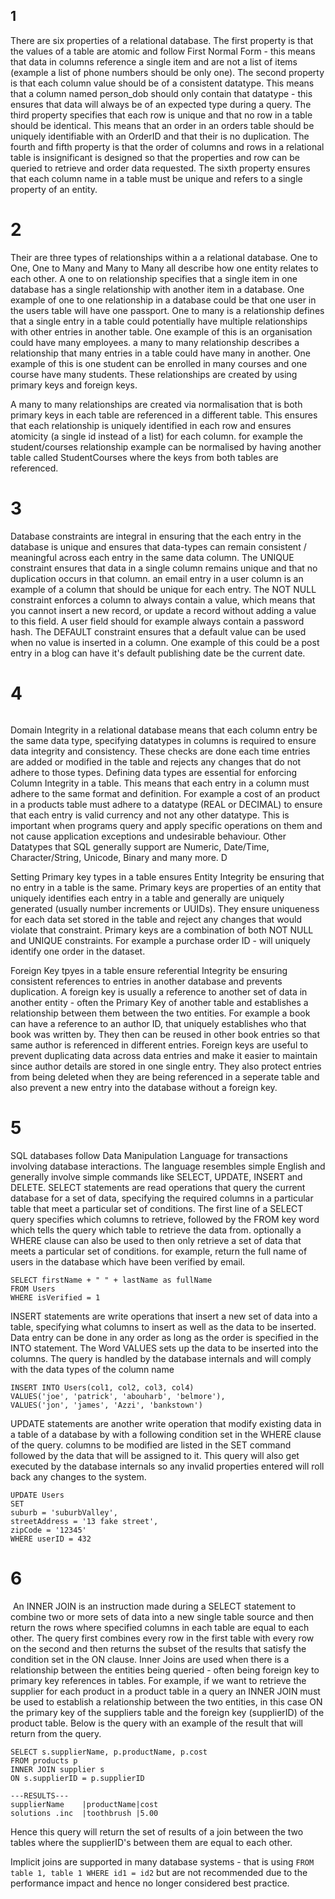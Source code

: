 ## 1

There are six properties of a relational database. The first property is that the values of a table are atomic and follow First Normal Form - this means that data in columns reference a single item and are not a list of items (example a list of phone numbers should be only one). The second property is that each column value should be of a consistent datatype. This means that a column named person_dob should only contain that datatype - this ensures that data will always be of an expected type during a query. The third property specifies that each row is unique and that no row in a table should be identical. This means that an order in an orders table should be uniquely identifiable with an OrderID and that their is no duplication. The fourth and fifth property is that the order of columns and rows in a relational table is insignificant is designed so that the properties and row can be queried to retrieve and order data requested. The sixth property ensures that each column name in a table must be unique and refers to a single property of an entity. 

# 2

Their are three types of relationships within a a relational database. One to One, One to Many and Many to Many all describe how one entity relates to each other. A one to on relationship specifies that a single item in one database has a single relationship with another item in a database. One example of one to one relationship in a database could be that one user in the users table will have one passport. One to many is a relationship defines that a single entry in a table could potentially have multiple relationships with other entries in another table. One example of this is an organisation could have many employees. a many to many relationship describes a relationship that many entries in a table could have many in another. One example of this is one student can be enrolled in many courses and one course have many students. These relationships are created by using primary keys and foreign keys.

A many to many relationships are created via normalisation that is both primary keys in each table are referenced in a different table. This ensures that each relationship is uniquely identified in each row and ensures atomicity (a single id instead of a list) for each column. for example the student/courses relationship example can be normalised by having another table called StudentCourses where the keys from both tables are referenced.

# 3 

Database constraints are integral in ensuring that the each entry in the database is unique and ensures that data-types can remain consistent / meaningful across each entry in the same data column. The UNIQUE constraint ensures that data in a single column remains unique and that no duplication occurs in that column. an email entry in a user column is an example of a column that should be unique for each entry. The NOT NULL constraint enforces a column to always contain a value, which means that you cannot  insert a new record, or update a record without adding a value to this  field. A user field should for example always contain a password hash. The DEFAULT constraint ensures that a default value can be used when no value is inserted in a column. One example of this could be a post entry in a blog can have it's default publishing date be the current date.



# 4

```

```

Domain Integrity in a relational database means that each column entry be the same data type, specifying datatypes in columns is required to ensure data integrity and consistency. These checks are done each time entries are added or modified in the table and rejects any changes that do not adhere to those types. Defining data types are essential for enforcing Column Integrity in a table. This means that each entry in a column must adhere to the same format and definition. For example a cost of an product in a products table must adhere to a datatype (REAL or DECIMAL) to ensure that each entry is valid currency and not any other datatype. This is important when programs query and apply specific operations on them and not cause application exceptions and undesirable behaviour. Other Datatypes that SQL generally support are Numeric, Date/Time, Character/String, Unicode,  Binary and many more. D

Setting Primary key types in a table ensures Entity Integrity be ensuring that no entry in a table is the same. Primary keys are properties of an entity that uniquely identifies each entry in a table and generally are uniquely generated (usually number increments or UUIDs). They ensure uniqueness for each data set stored in the table and reject any changes that would violate that constraint. Primary keys are a combination of both NOT NULL and UNIQUE constraints. For example a purchase order ID - will uniquely identify one order in the dataset. 

Foreign Key tpyes in a table ensure referential Integrity be ensuring consistent references to entries in another database and    prevents duplication. A foreign key is usually a reference to another set of data in another entity - often the Primary Key of another table and establishes a relationship between them between the two entities. For example a book can have a reference to an author ID, that uniquely establishes who that book was written by. They then can be reused in other book entries so that same author is referenced in different entries. Foreign keys are useful to prevent duplicating data across data entries and make it easier to maintain since author details are stored in one single entry. They also protect entries from being deleted when they are being referenced in a seperate table and also prevent a new entry into the database without a foreign key.



# 5

SQL databases follow Data Manipulation Language for transactions involving database interactions. The language  resembles simple English and generally involve simple commands like  SELECT, UPDATE, INSERT and DELETE.  SELECT statements are read operations that query the current database for a set of data, specifying the required columns in a particular table that meet a particular set of conditions. The first line of a SELECT query specifies which  columns to retrieve, followed by the FROM key word which tells the query which table to retrieve the data from. optionally a WHERE clause can also be used to then only retrieve a set of data that meets a particular set of conditions. for example, return the full name of users in the database which have been verified by email.

```sqlite
SELECT firstName + " " + lastName as fullName
FROM Users
WHERE isVerified = 1
```

INSERT statements are write operations that insert a new set of data into a table, specifying what columns to insert as well as the data to be inserted. Data entry can be done in any order as long as the order is specified in the INTO statement. The Word VALUES sets up the data to be inserted into the columns. The query is handled by the database internals and will comply with the data types of the column name

```sqlite
INSERT INTO Users(col1, col2, col3, col4)
VALUES('joe', 'patrick', 'abouharb', 'belmore'),
VALUES('jon', 'james', 'Azzi', 'bankstown')
```

UPDATE statements are another write operation that modify existing data in a table of a database by with a following condition set in the WHERE clause of the query. columns to be modified are listed in the SET command followed by the data that will be assigned to it. This query will also get executed by the database internals so any invalid properties entered will roll back any changes to the system.

```sqlite
UPDATE Users
SET
suburb = 'suburbValley',
streetAddress = '13 fake street',
zipCode = '12345'
WHERE userID = 432
```





# 6

​	An INNER JOIN is an instruction made during a SELECT statement to combine two or more sets of data into a new single table source and then return the rows where specified columns in each table are equal to each other. The query first combines every row in the first table with every row on the second and then returns the subset of the results that satisfy the condition set in the ON clause. Inner Joins are used when there is a relationship between the entities being queried - often being foreign key to primary key references in tables. For example, if we want to retrieve the supplier for each product in a product table in a query an INNER JOIN must be used to establish a relationship between the two entities, in this case ON the primary key of the suppliers table and the foreign key (supplierID) of the product table. Below is the query with an example of the result that will return from the query.

```
SELECT s.supplierName, p.productName, p.cost
FROM products p
INNER JOIN supplier s
ON s.supplierID = p.supplierID

---RESULTS---
supplierName	|productName|cost
solutions .inc	|toothbrush |5.00
```

Hence this query will return the set of results of a join between the two tables where the supplierID's between them are equal to each other.

Implicit joins are supported  in many database systems - that is using `FROM table 1, table 1 WHERE id1 = id2` but are not recommended due to the performance impact and hence no longer considered best practice.